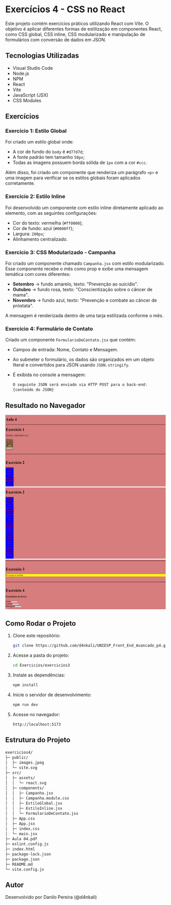 # Exercícios 4 - CSS no React

Este projeto contém exercícios práticos utilizando React com Vite. O objetivo é aplicar diferentes formas de estilização em componentes React, como CSS global, CSS inline, CSS modularizado e manipulação de formulários com conversão de dados em JSON.

## Tecnologias Utilizadas

* Visual Studio Code
* Node.js
* NPM
* React
* Vite
* JavaScript (JSX)
* CSS Modules

## Exercícios

### **Exercício 1: Estilo Global**

Foi criado um estilo global onde:

* A cor de fundo do `body` é `#d77d7d`;
* A fonte padrão tem tamanho `50px`;
* Todas as imagens possuem borda sólida de `1px` com a cor `#ccc`.

Além disso, foi criado um componente que renderiza um parágrafo `<p>` e uma imagem para verificar se os estilos globais foram aplicados corretamente.

### **Exercício 2: Estilo Inline**

Foi desenvolvido um componente com estilo inline diretamente aplicado ao elemento, com as seguintes configurações:

* Cor do texto: vermelha (`#ff0000`);
* Cor de fundo: azul (`#0000ff`);
* Largura: `200px`;
* Alinhamento centralizado.

### **Exercício 3: CSS Modularizado - Campanha**

Foi criado um componente chamado `Campanha.jsx` com estilo modularizado. Esse componente recebe o mês como prop e exibe uma mensagem temática com cores diferentes:

* **Setembro** → fundo amarelo, texto: "Prevenção ao suicídio".
* **Outubro** → fundo rosa, texto: "Conscientização sobre o câncer de mama".
* **Novembro** → fundo azul, texto: "Prevenção e combate ao câncer de próstata".

A mensagem é renderizada dentro de uma tarja estilizada conforme o mês.

### **Exercício 4: Formulário de Contato**

Criado um componente `FormularioDeContato.jsx` que contém:

* Campos de entrada: Nome, Contato e Mensagem.
* Ao submeter o formulário, os dados são organizados em um objeto literal e convertidos para JSON usando `JSON.stringify`.
* É exibida no console a mensagem:

  ```
  O seguinte JSON será enviado via HTTP POST para o back-end: {conteúdo do JSON}
  ```

## Resultado no Navegador

![Resultado navegador imagem 1](imgs/imagem-1.png)
![Resultado navegador imagem 2](imgs/imagem-2.png)
![Resultado navegador imagem 3](imgs/imagem-3.png)

## Como Rodar o Projeto

1. Clone este repositório:

   ```bash
   git clone https://github.com/d4nkali/UNIESP_Front_End_Avancado_p4.git
   ```

2. Acesse a pasta do projeto:

   ```bash
   cd Exercicios/exercicios3
   ```

3. Instale as dependências:

   ```bash
   npm install
   ```

4. Inicie o servidor de desenvolvimento:

   ```bash
   npm run dev
   ```

5. Acesse no navegador:

   ```
   http://localhost:5173
   ```

## Estrutura do Projeto

```
exercicios4/
├─ public/
│  ├─ images.jpeg
│  └─ vite.svg
├─ src/
│  ├─ assets/
│  │  └─ react.svg
│  ├─ components/
│  │  ├─ Campanha.jsx
│  │  ├─ Campanha.module.css
│  │  ├─ EstiloGlobal.jsx
│  │  ├─ EstiloInline.jsx
│  │  └─ FormularioDeContato.jsx
│  ├─ App.css
│  ├─ App.jsx
│  ├─ index.css
│  └─ main.jsx
├─ Aula 04.pdf
├─ eslint.config.js
├─ index.html
├─ package-lock.json
├─ package.json
├─ README.md
└─ vite.config.js
```

## Autor

Desenvolvido por Danilo Pereira (@d4nkali)
